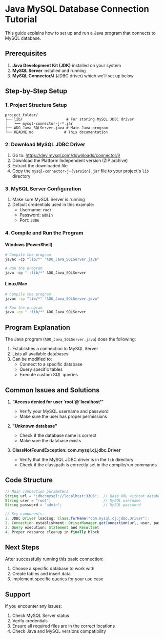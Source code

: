 # Java MySQL Database Connection Tutorial

This guide explains how to set up and run a Java program that connects to MySQL database.

## Prerequisites

1. **Java Development Kit (JDK)** installed on your system
2. **MySQL Server** installed and running
3. **MySQL Connector/J** (JDBC driver) which we'll set up below

## Step-by-Step Setup

### 1. Project Structure Setup
```
project_folder/
├── lib/                    # For storing MySQL JDBC driver
│   └── mysql-connector-j-*.jar
├── ADO_Java_SQLServer.java # Main Java program
└── README.md              # This documentation
```

### 2. Download MySQL JDBC Driver
1. Go to: https://dev.mysql.com/downloads/connector/j/
2. Download the Platform Independent version (ZIP archive)
3. Extract the downloaded file
4. Copy the `mysql-connector-j-{version}.jar` file to your project's `lib` directory

### 3. MySQL Server Configuration
1. Make sure MySQL Server is running
2. Default credentials used in this example:
   - Username: `root`
   - Password: `admin`
   - Port: `3306`

### 4. Compile and Run the Program

#### Windows (PowerShell)
```powershell
# Compile the program
javac -cp "lib/*" "ADO_Java_SQLServer.java"

# Run the program
java -cp ".;lib/*" ADO_Java_SQLServer
```

#### Linux/Mac
```bash
# Compile the program
javac -cp "lib/*" "ADO_Java_SQLServer.java"

# Run the program
java -cp ".:lib/*" ADO_Java_SQLServer
```

## Program Explanation

The Java program (`ADO_Java_SQLServer.java`) does the following:

1. Establishes a connection to MySQL Server
2. Lists all available databases
3. Can be modified to:
   - Connect to a specific database
   - Query specific tables
   - Execute custom SQL queries

## Common Issues and Solutions

1. **"Access denied for user 'root'@'localhost'"**
   - Verify your MySQL username and password
   - Make sure the user has proper permissions

2. **"Unknown database"**
   - Check if the database name is correct
   - Make sure the database exists

3. **ClassNotFoundException: com.mysql.cj.jdbc.Driver**
   - Verify that the MySQL JDBC driver is in the `lib` directory
   - Check if the classpath is correctly set in the compile/run commands

## Code Structure

```java
// Main connection parameters
String url = "jdbc:mysql://localhost:3306";  // Base URL without database
String user = "root";                        // MySQL username
String password = "admin";                   // MySQL password

// Key components:
1. JDBC Driver loading: Class.forName("com.mysql.cj.jdbc.Driver");
2. Connection establishment: DriverManager.getConnection(url, user, password);
3. Query execution: Statement and ResultSet
4. Proper resource cleanup in finally block
```

## Next Steps

After successfully running this basic connection:
1. Choose a specific database to work with
2. Create tables and insert data
3. Implement specific queries for your use case

## Support

If you encounter any issues:
1. Check MySQL Server status
2. Verify credentials
3. Ensure all required files are in the correct locations
4. Check Java and MySQL versions compatibility
